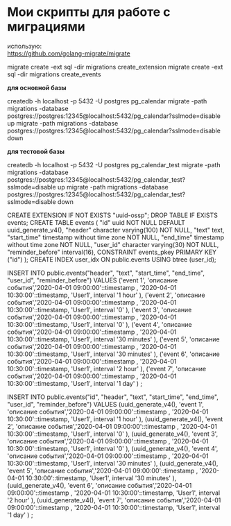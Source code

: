 # Мои скрипты для работе с миграциями

использую:  
https://github.com/golang-migrate/migrate

 migrate create -ext sql -dir migrations create_extension
 migrate create -ext sql -dir migrations create_events

**для основной базы**  

 createdb -h localhost -p 5432 -U postgres pg_calendar
 migrate -path migrations -database postgres://postgres:12345@localhost:5432/pg_calendar?sslmode=disable up
 migrate -path migrations -database postgres://postgres:12345@localhost:5432/pg_calendar?sslmode=disable down

**для тестовой базы**  

 createdb -h localhost -p 5432 -U postgres pg_calendar_test
 migrate -path migrations -database postgres://postgres:12345@localhost:5432/pg_calendar_test?sslmode=disable up
 migrate -path migrations -database postgres://postgres:12345@localhost:5432/pg_calendar_test?sslmode=disable down

CREATE EXTENSION IF NOT EXISTS "uuid-ossp";
DROP TABLE IF EXISTS events;
CREATE TABLE events
(
 "id" uuid NOT NULL DEFAULT uuid_generate_v4(),
 "header" character varying(100) NOT NULL,
 "text" text,
 "start_time" timestamp without time zone NOT NULL,
 "end_time" timestamp without time zone NOT NULL,
 "user_id" character varying(30) NOT NULL,
 "reminder_before" interval(16),
 CONSTRAINT events_pkey PRIMARY KEY ("id")
);
CREATE INDEX user_idx ON public.events USING btree (user_id);

INSERT INTO public.events("header", "text", "start_time", "end_time", "user_id", "reminder_before") VALUES 
('event 1', 'описание события','2020-04-01 09:00:00'::timestamp , '2020-04-01 10:30:00'::timestamp, 'User1', interval '1 hour' ),
('event 2', 'описание события','2020-04-01 09:00:00'::timestamp , '2020-04-01 10:30:00'::timestamp, 'User1', interval '0' ),
('event 3', 'описание события','2020-04-01 09:00:00'::timestamp , '2020-04-01 10:30:00'::timestamp, 'User1', interval '0' ),
('event 4', 'описание события','2020-04-01 09:00:00'::timestamp , '2020-04-01 10:30:00'::timestamp, 'User1', interval '30 minutes' ),
('event 5', 'описание события','2020-04-01 09:00:00'::timestamp , '2020-04-01 10:30:00'::timestamp, 'User1', interval '30 minutes' ),
('event 6', 'описание события','2020-04-01 09:00:00'::timestamp , '2020-04-01 10:30:00'::timestamp, 'User1', interval '2 hour' ),
('event 7', 'описание события','2020-04-01 09:00:00'::timestamp , '2020-04-01 10:30:00'::timestamp, 'User1', interval '1 day' )
;

INSERT INTO public.events("id", "header", "text", "start_time", "end_time", "user_id", "reminder_before") VALUES 
(uuid_generate_v4(), 'event 1', 'описание события','2020-04-01 09:00:00'::timestamp , '2020-04-01 10:30:00'::timestamp, 'User1', interval '1 hour' ),
(uuid_generate_v4(), 'event 2', 'описание события','2020-04-01 09:00:00'::timestamp , '2020-04-01 10:30:00'::timestamp, 'User1', interval '0' ),
(uuid_generate_v4(), 'event 3', 'описание события','2020-04-01 09:00:00'::timestamp , '2020-04-01 10:30:00'::timestamp, 'User1', interval '0' ),
(uuid_generate_v4(), 'event 4', 'описание события','2020-04-01 09:00:00'::timestamp , '2020-04-01 10:30:00'::timestamp, 'User1', interval '30 minutes' ),
(uuid_generate_v4(), 'event 5', 'описание события','2020-04-01 09:00:00'::timestamp , '2020-04-01 10:30:00'::timestamp, 'User1', interval '30 minutes' ),
(uuid_generate_v4(), 'event 6', 'описание события','2020-04-01 09:00:00'::timestamp , '2020-04-01 10:30:00'::timestamp, 'User1', interval '2 hour' ),
(uuid_generate_v4(), 'event 7', 'описание события','2020-04-01 09:00:00'::timestamp , '2020-04-01 10:30:00'::timestamp, 'User1', interval '1 day' )
;
